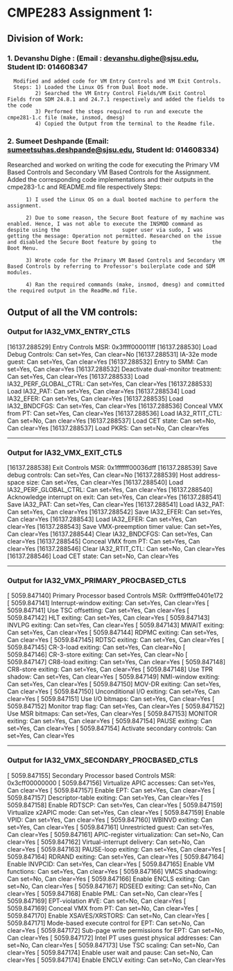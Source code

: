 # CMPE283 Assignment 1:


## Division of Work:

###   1. Devanshu Dighe : (Email : devanshu.dighe@sjsu.edu, Student ID: 014608347
      Modified and added code for VM Entry Controls and VM Exit Controls. 
      Steps: 1) Loaded the Linux OS from Dual Boot mode.
             2) Searched the VM Entry Control Fields/VM Exit Control Fields from SDM 24.8.1 and 24.7.1 respectively and added the fields to the code
             3) Performed the steps required to run and execute the cmpe281-1.c file (make, insmod, dmesg)
             4) Copied the Output from the terminal to the Readme file.

###   2. Sumeet Deshpande (Email: sumeetsuhas.deshpande@sjsu.edu, Student Id: 014608334)
   Researched and worked on writing the code for executing the Primary VM Based Controls and Secondary VM Based Controls for the Assignment. 
   Added the corresponding code implementations and their outputs in the cmpe283-1.c and README.md file respectively
   Steps: 
   
          1) I used the Linux OS on a dual booted machine to perform the assignment.
   
          2) Due to some reason, the Secure Boot feature of my machine was enabled. Hence, I was not able to execute the INSMOD command as despite using the                    super user via sudo, I was getting the message: Operation not permitted. Researched on the issue and disabled the Secure Boot feature by going to                  the Boot Menu.
          
          3) Wrote code for the Primary VM Based Controls and Secondary VM Based Controls by referring to Professor's boilerplate code and SDM modules.
          
          4) Ran the required commands (make, insmod, dmesg) and committed the required output in the ReadMe.md file.


## Output of all the VM controls:

### Output for IA32_VMX_ENTRY_CTLS

[16137.288529] Entry Controls MSR: 0x3ffff000011ff
[16137.288530]   Load Debug Controls: Can set=Yes, Can clear=No
[16137.288531]   IA-32e mode guest: Can set=Yes, Can clear=Yes
[16137.288532]   Entry to SMM: Can set=Yes, Can clear=Yes
[16137.288532]   Deactivate dual-monitor treatment: Can set=Yes, Can clear=Yes
[16137.288533]   Load IA32_PERF_GLOBAL_CTRL: Can set=Yes, Can clear=Yes
[16137.288533]   Load IA32_PAT: Can set=Yes, Can clear=Yes
[16137.288534]   Load IA32_EFER: Can set=Yes, Can clear=Yes
[16137.288535]   Load IA32_BNDCFGS: Can set=Yes, Can clear=Yes
[16137.288536]   Conceal VMX from PT: Can set=Yes, Can clear=Yes
[16137.288536]   Load IA32_RTIT_CTL: Can set=No, Can clear=Yes
[16137.288537]   Load CET state: Can set=No, Can clear=Yes
[16137.288537]   Load PKRS: Can set=No, Can clear=Yes

________________________________________________________________________________

### Output for IA32_VMX_EXIT_CTLS

[16137.288538] Exit Controls MSR: 0x1ffffff00036dff
[16137.288539]   Save debug controls: Can set=Yes, Can clear=No
[16137.288539]   Host address-space size: Can set=Yes, Can clear=Yes
[16137.288540]   Load IA32_PERF_GLOBAL_CTRL: Can set=Yes, Can clear=Yes
[16137.288540]   Acknowledge interrupt on exit: Can set=Yes, Can clear=Yes
[16137.288541]   Save IA32_PAT: Can set=Yes, Can clear=Yes
[16137.288541]   Load IA32_PAT: Can set=Yes, Can clear=Yes
[16137.288542]   Save IA32_EFER: Can set=Yes, Can clear=Yes
[16137.288543]   Load IA32_EFER: Can set=Yes, Can clear=Yes
[16137.288543]   Save VMX-preemption timer value: Can set=Yes, Can clear=Yes
[16137.288544]   Clear IA32_BNDCFGS: Can set=Yes, Can clear=Yes
[16137.288545]   Conceal VMX from PT: Can set=Yes, Can clear=Yes
[16137.288546]   Clear IA32_RTIT_CTL: Can set=No, Can clear=Yes
[16137.288546]   Load CET state: Can set=No, Can clear=Yes

________________________________________________________________________________

### Output for IA32_VMX_PRIMARY_PROCBASED_CTLS

[ 5059.847140] Primary Processor based Controls MSR: 0xfff9fffe0401e172
[ 5059.847141]   Interrupt-window exiting: Can set=Yes, Can clear=Yes
[ 5059.847141]   Use TSC offsetting: Can set=Yes, Can clear=Yes
[ 5059.847142]   HLT exiting: Can set=Yes, Can clear=Yes
[ 5059.847143]   INVLPG exiting: Can set=Yes, Can clear=Yes
[ 5059.847143]   MWAIT exiting: Can set=Yes, Can clear=Yes
[ 5059.847144]   RDPMC exiting: Can set=Yes, Can clear=Yes
[ 5059.847145]   RDTSC exiting: Can set=Yes, Can clear=Yes
[ 5059.847145]   CR-3-load exiting: Can set=Yes, Can clear=No
[ 5059.847146]   CR-3-store exiting: Can set=Yes, Can clear=No
[ 5059.847147]   CR8-load exiting: Can set=Yes, Can clear=Yes
[ 5059.847148]   CR8-store exiting: Can set=Yes, Can clear=Yes
[ 5059.847148]   Use TPR shadow: Can set=Yes, Can clear=Yes
[ 5059.847149]   NMI-window exiting: Can set=Yes, Can clear=Yes
[ 5059.847150]   MOV-DR exiting: Can set=Yes, Can clear=Yes
[ 5059.847150]   Unconditional I/O exiting: Can set=Yes, Can clear=Yes
[ 5059.847151]   Use I/O bitmaps: Can set=Yes, Can clear=Yes
[ 5059.847152]   Monitor trap flag: Can set=Yes, Can clear=Yes
[ 5059.847152]   Use MSR bitmaps: Can set=Yes, Can clear=Yes
[ 5059.847153]   MONITOR exiting: Can set=Yes, Can clear=Yes
[ 5059.847154]   PAUSE exiting: Can set=Yes, Can clear=Yes
[ 5059.847154]   Activate secondary controls: Can set=Yes, Can clear=Yes

_______________________________________________________________________________

### Output for IA32_VMX_SECONDARY_PROCBASED_CTLS

[ 5059.847155] Secondary Processor based Controls MSR: 0x3cff00000000
[ 5059.847156]   Virtualize APIC accesses: Can set=Yes, Can clear=Yes
[ 5059.847157]   Enable EPT: Can set=Yes, Can clear=Yes
[ 5059.847157]   Descriptor-table exiting: Can set=Yes, Can clear=Yes
[ 5059.847158]   Enable RDTSCP: Can set=Yes, Can clear=Yes
[ 5059.847159]   Virtualize x2APIC mode: Can set=Yes, Can clear=Yes
[ 5059.847159]   Enable VPID: Can set=Yes, Can clear=Yes
[ 5059.847160]   WBINVD exiting: Can set=Yes, Can clear=Yes
[ 5059.847161]   Unrestricted guest: Can set=Yes, Can clear=Yes
[ 5059.847161]   APIC-register virtualization: Can set=No, Can clear=Yes
[ 5059.847162]   Virtual-interrupt delivery: Can set=No, Can clear=Yes
[ 5059.847163]   PAUSE-loop exiting: Can set=Yes, Can clear=Yes
[ 5059.847164]   RDRAND exiting: Can set=Yes, Can clear=Yes
[ 5059.847164]   Enable INVPCID: Can set=Yes, Can clear=Yes
[ 5059.847165]   Enable VM functions: Can set=Yes, Can clear=Yes
[ 5059.847166]   VMCS shadowing: Can set=No, Can clear=Yes
[ 5059.847166]   Enable ENCLS exiting: Can set=No, Can clear=Yes
[ 5059.847167]   RDSEED exiting: Can set=No, Can clear=Yes
[ 5059.847168]   Enable PML: Can set=No, Can clear=Yes
[ 5059.847169]   EPT-violation #VE: Can set=No, Can clear=Yes
[ 5059.847169]   Conceal VMX from PT: Can set=No, Can clear=Yes
[ 5059.847170]   Enable XSAVES/XRSTORS: Can set=No, Can clear=Yes
[ 5059.847171]   Mode-based execute control for EPT: Can set=No, Can clear=Yes
[ 5059.847172]   Sub-page write permissions for EPT: Can set=No, Can clear=Yes
[ 5059.847172]   Intel PT uses guest physical addresses: Can set=No, Can clear=Yes
[ 5059.847173]   Use TSC scaling: Can set=No, Can clear=Yes
[ 5059.847174]   Enable user wait and pause: Can set=No, Can clear=Yes
[ 5059.847174]   Enable ENCLV exiting: Can set=No, Can clear=Yes
